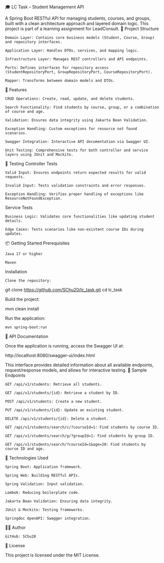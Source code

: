 🎓 LC Task – Student Management API

A Spring Boot RESTful API for managing students, courses, and groups, built with a clean architecture approach and layered domain logic. This project is part of a learning assignment for LeadConsult.
📂 Project Structure

    Domain Layer: Contains core business models (Student, Course, Group) and repository interfaces.

    Application Layer: Handles DTOs, services, and mapping logic.

    Infrastructure Layer: Manages REST controllers and API endpoints.

    Ports: Defines interfaces for repository access (StudentRepositoryPort, GroupRepositoryPort, CourseRepositoryPort).

    Mapper: Transforms between domain models and DTOs.

🚀 Features

    CRUD Operations: Create, read, update, and delete students.

    Search Functionality: Find students by course, group, or a combination of course and age.

    Validation: Ensures data integrity using Jakarta Bean Validation.

    Exception Handling: Custom exceptions for resource not found scenarios.

    Swagger Integration: Interactive API documentation via Swagger UI.

    Unit Testing: Comprehensive tests for both controller and service layers using JUnit and Mockito.

🧪 Testing
Controller Tests

    Valid Input: Ensures endpoints return expected results for valid requests.

    Invalid Input: Tests validation constraints and error responses.

    Exception Handling: Verifies proper handling of exceptions like ResourceNotFoundException.

Service Tests

    Business Logic: Validates core functionalities like updating student details.

    Edge Cases: Tests scenarios like non-existent course IDs during updates.

📦 Getting Started
Prerequisites

    Java 17 or higher

    Maven

Installation

    Clone the repository:

git clone https://github.com/SChu20/lc_task.git
cd lc_task

Build the project:

mvn clean install

Run the application:

    mvn spring-boot:run

📘 API Documentation

Once the application is running, access the Swagger UI at:

http://localhost:8080/swagger-ui/index.html

This interface provides detailed information about all available endpoints, request/response models, and allows for interactive testing.
🧾 Sample Endpoints

    GET /api/v1/students: Retrieve all students.

    GET /api/v1/students/{id}: Retrieve a student by ID.

    POST /api/v1/students: Create a new student.

    PUT /api/v1/students/{id}: Update an existing student.

    DELETE /api/v1/students/{id}: Delete a student.

    GET /api/v1/students/search/c/?courseId=1: Find students by course ID.

    GET /api/v1/students/search/g/?groupId=1: Find students by group ID.

    GET /api/v1/students/search/?courseId=1&age=20: Find students by course ID and age.

🧰 Technologies Used

    Spring Boot: Application framework.

    Spring Web: Building RESTful APIs.

    Spring Validation: Input validation.

    Lombok: Reducing boilerplate code.

    Jakarta Bean Validation: Ensuring data integrity.

    JUnit & Mockito: Testing frameworks.

    Springdoc OpenAPI: Swagger integration.

🧑‍💻 Author

    GitHub: SChu20

📄 License

This project is licensed under the MIT License.
